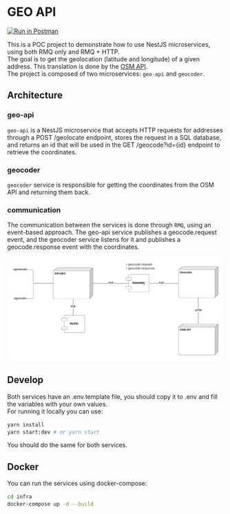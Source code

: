 # GEO API
[![Run in Postman](https://run.pstmn.io/button.svg)](https://app.getpostman.com/run-collection/9098906-c3b36439-c172-4686-a2d0-9d172861a50f?action=collection%2Ffork&collection-url=entityId%3D9098906-c3b36439-c172-4686-a2d0-9d172861a50f%26entityType%3Dcollection%26workspaceId%3Da4bdd956-1709-4ea4-8234-f080cc7d9fc2)<br>

This is a POC project to demonstrate how to use NestJS microservices, using both RMQ only and RMQ + HTTP.<br/>
The goal is to get the geolocation (latitude and longitude) of a given address. This translation is done by the [OSM API](https://wiki.openstreetmap.org/wiki/Nominatim).<br/>
The project is composed of two microservices: `geo-api` and `geocoder`.
## Architecture
### geo-api
`geo-api` is a NestJS microservice that accepts HTTP requests for addresses through a POST /geolocate endpoint, stores the request in a SQL database, and returns an id that will be used in the GET /geocode?id={id} endpoint to retrieve the coordinates.

### geocoder
`geocoder` service is responsible for getting the coordinates from the OSM API and returning them back.

### communication
The communication between the services is done through `RMQ`, using an event-based approach. The geo-api service publishes a geocode.request event, and the geocoder service listens for it and publishes a geocode.response event with the coordinates.

![Architecture](./imgs/architecture.jpeg)
## Develop
Both services have an .env.template file, you should copy it to .env and fill the variables with your own values.<br/>
For running it locally you can use:
```bash
yarn install
yarn start:dev # or yarn start
```
You should do the same for both services.

## Docker
You can run the services using docker-compose:
```bash
cd infra
docker-compose up -d --build
```

